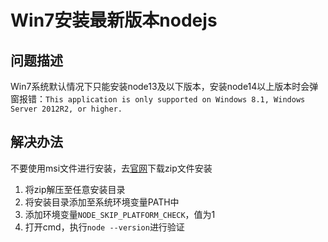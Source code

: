 # Win7安装最新版本nodejs

## 问题描述

Win7系统默认情况下只能安装node13及以下版本，安装node14以上版本时会弹窗报错：`This
 application is only supported on Windows 8.1, Windows Server 2012R2, or higher.`

## 解决办法

不要使用msi文件进行安装，去[官网](https://nodejs.org/zh-cn/download/)下载zip文件安装

1. 将zip解压至任意安装目录
1. 将安装目录添加至系统环境变量PATH中
1. 添加环境变量`NODE_SKIP_PLATFORM_CHECK`，值为1
1. 打开cmd，执行`node --version`进行验证
